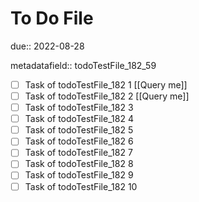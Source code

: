 # To Do File

due:: 2022-08-28

metadatafield:: todoTestFile_182_59

- [ ] Task of todoTestFile_182 1 [[Query me]]
- [ ] Task of todoTestFile_182 2 [[Query me]]
- [ ] Task of todoTestFile_182 3
- [ ] Task of todoTestFile_182 4
- [ ] Task of todoTestFile_182 5
- [ ] Task of todoTestFile_182 6
- [ ] Task of todoTestFile_182 7
- [ ] Task of todoTestFile_182 8
- [ ] Task of todoTestFile_182 9
- [ ] Task of todoTestFile_182 10